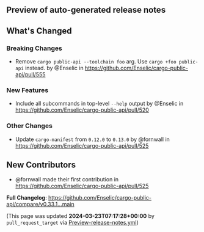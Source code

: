 ## Preview of auto-generated release notes
<!-- Release notes generated using configuration in .github/release.yml at main -->

## What's Changed
### Breaking Changes
* Remove `cargo public-api --toolchain foo` arg. Use `cargo +foo public-api` instead. by @Enselic in https://github.com/Enselic/cargo-public-api/pull/555
### New Features
* Include all subcommands in top-level `--help` output by @Enselic in https://github.com/Enselic/cargo-public-api/pull/520
### Other Changes
* Update `cargo-manifest` from `0.12.0` to `0.13.0` by @fornwall in https://github.com/Enselic/cargo-public-api/pull/525

## New Contributors
* @fornwall made their first contribution in https://github.com/Enselic/cargo-public-api/pull/525

**Full Changelog**: https://github.com/Enselic/cargo-public-api/compare/v0.33.1...main


(This page was updated **2024-03-23T07:17:28+00:00** by `pull_request_target` via [Preview-release-notes.yml](https://github.com/Enselic/cargo-public-api/actions/runs/8400239847))
